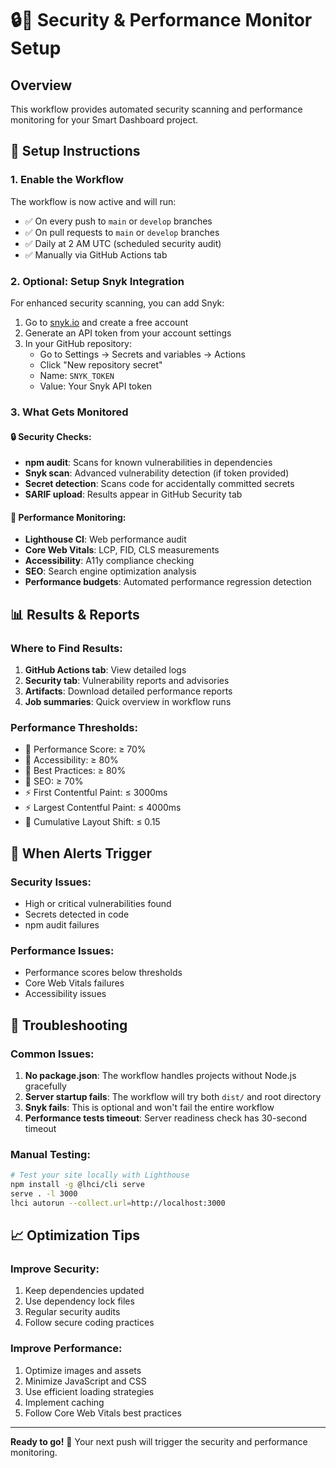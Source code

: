 # 🔒🚀 Security & Performance Monitor Setup

## Overview
This workflow provides automated security scanning and performance monitoring for your Smart Dashboard project.

## 🔧 Setup Instructions

### 1. Enable the Workflow
The workflow is now active and will run:
- ✅ On every push to `main` or `develop` branches
- ✅ On pull requests to `main` or `develop` branches  
- ✅ Daily at 2 AM UTC (scheduled security audit)
- ✅ Manually via GitHub Actions tab

### 2. Optional: Setup Snyk Integration
For enhanced security scanning, you can add Snyk:

1. Go to [snyk.io](https://snyk.io) and create a free account
2. Generate an API token from your account settings
3. In your GitHub repository:
   - Go to Settings → Secrets and variables → Actions
   - Click "New repository secret"
   - Name: `SNYK_TOKEN`
   - Value: Your Snyk API token

### 3. What Gets Monitored

#### 🔒 Security Checks:
- **npm audit**: Scans for known vulnerabilities in dependencies
- **Snyk scan**: Advanced vulnerability detection (if token provided)
- **Secret detection**: Scans code for accidentally committed secrets
- **SARIF upload**: Results appear in GitHub Security tab

#### 🚀 Performance Monitoring:
- **Lighthouse CI**: Web performance audit
- **Core Web Vitals**: LCP, FID, CLS measurements
- **Accessibility**: A11y compliance checking
- **SEO**: Search engine optimization analysis
- **Performance budgets**: Automated performance regression detection

## 📊 Results & Reports

### Where to Find Results:
1. **GitHub Actions tab**: View detailed logs
2. **Security tab**: Vulnerability reports and advisories
3. **Artifacts**: Download detailed performance reports
4. **Job summaries**: Quick overview in workflow runs

### Performance Thresholds:
- 🎯 Performance Score: ≥ 70%
- 🎯 Accessibility: ≥ 80%
- 🎯 Best Practices: ≥ 80%
- 🎯 SEO: ≥ 70%
- ⚡ First Contentful Paint: ≤ 3000ms
- ⚡ Largest Contentful Paint: ≤ 4000ms
- 📏 Cumulative Layout Shift: ≤ 0.15

## 🚨 When Alerts Trigger

### Security Issues:
- High or critical vulnerabilities found
- Secrets detected in code
- npm audit failures

### Performance Issues:
- Performance scores below thresholds
- Core Web Vitals failures
- Accessibility issues

## 🔧 Troubleshooting

### Common Issues:
1. **No package.json**: The workflow handles projects without Node.js gracefully
2. **Server startup fails**: The workflow will try both `dist/` and root directory
3. **Snyk fails**: This is optional and won't fail the entire workflow
4. **Performance tests timeout**: Server readiness check has 30-second timeout

### Manual Testing:
```bash
# Test your site locally with Lighthouse
npm install -g @lhci/cli serve
serve . -l 3000
lhci autorun --collect.url=http://localhost:3000
```

## 📈 Optimization Tips

### Improve Security:
1. Keep dependencies updated
2. Use dependency lock files
3. Regular security audits
4. Follow secure coding practices

### Improve Performance:
1. Optimize images and assets
2. Minimize JavaScript and CSS
3. Use efficient loading strategies
4. Implement caching
5. Follow Core Web Vitals best practices

---

**Ready to go!** 🎉 Your next push will trigger the security and performance monitoring.
